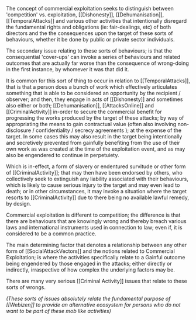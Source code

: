 The concept of commercial exploitation seeks to distinguish between 'competition' vs. exploitation, [[Dishonesty]], [[Dehumanisation]], [[TemporalAttacks]] and various other activities that intentionally disregard the fundamental rights and obligations (ie: fair-dealings, etc) of both directors and the the consequences upon the target of these sorts of behaviours, whether it be done by public or private sector individuals. 

The secondary issue relating to these sorts of behaviours; is that the consequential 'cover-ups' can invoke a series of behaviours and related outcomes that are actually far worse than the consequence of wrong-doing in the first instance, by whomever it was that did it. 

It is common for this sort of thing to occur in relation to [[TemporalAttacks]], that is that a person does a bunch of work which effectively articulates something that is able to be considered an opportunity by the recipient / observer; and then, they engage in acts of [[Dishonesty]] and sometimes also either or both; [[Dehumanisation]], [[AttacksOnline]] and [[CriminalActivity]] in-order to secure the commercial benefit for progressing the works produced by the target of these attacks; by way of appropriating the means to gain contractual value (often also involving non-disclosure / confidentiality / secrecy agreements ); at the expense of the target.  In some cases this may also result in the target being intentionally and secretively prevented from gainfully benefiting from the use of their own work as was created at the time of the exploitation event, and as may also be engendered to continue in perpetuiety. 

Which is in-effect, a form of slavery or endentured survitude or other form of [[CriminalActivity]]; that may then have been endorsed by others, who collectively seek to extinguish any liability associated with their behaviours, which is likely to cause serious injury to the target and may even lead to death; or in other circumstances, it may invoke a situation where the target resorts to [[CriminalActivity]] due to there being no available lawful remedy, by design.

Commercial exploitation is different to competition; the difference is that there are behaviours that are knowingly wrong and thereby breach various laws and international instruments used in connection to law; even if, it is considered to be a common practice.

The main determining factor that denotes a relationship between any other form of [[SocialAttackVectors]] and the notions related to Commercial Exploitation; is where the activities specifically relate to a Gainful outcome being engendered by those engaged in the attacks; either directly or indirectly, irraspective of how complex the underlying factors may be.

There are many very serious [[Criminal Activity]] issues that relate to these sorts of wrongs.

*(These sorts of issues absolutely relate the fundamental purpose of [[Webizen]] to provide an alternative ecosystem for persons who do not want to be part of these mob like activities)*
